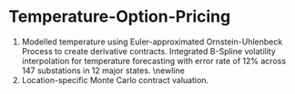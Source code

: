 # Temperature-Option-Pricing
1. Modelled temperature using Euler-approximated Ornstein-Uhlenbeck Process to create derivative contracts. Integrated B-Spline volatility interpolation for temperature forecasting with error rate of 12\% across 147 substations in 12 major states. \newline
 2. Location-specific Monte Carlo contract valuation.
